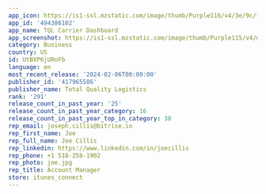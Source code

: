 ```yaml
---
app_icon: https://is1-ssl.mzstatic.com/image/thumb/Purple116/v4/3e/9c/f8/3e9cf852-cc9b-4dc1-8636-bc06b3490f17/AppIcon-0-1x_U007emarketing-0-7-0-85-220.png/1024x1024bb.png
app_id: '494386102'
app_name: TQL Carrier Dashboard
app_screenshot: https://is1-ssl.mzstatic.com/image/thumb/Purple115/v4/d9/21/62/d9216253-2823-ddd9-a844-7e3ab2aca470/01f2f997-8005-445e-ad79-80c623118d32_iPhone_BIN.jpg/1242x2688bb.png
category: Business
country: US
id: UtBXP6jURnFb
language: en
most_recent_release: '2024-02-06T00:00:00'
publisher_id: '417965586'
publisher_name: Total Quality Logistics
rank: '291'
release_count_in_past_year: '25'
release_count_in_past_year_category: 16
release_count_in_past_year_top_in_category: 38
rep_email: joseph.cillis@bitrise.io
rep_first_name: Joe
rep_full_name: Joe Cillis
rep_linkedin: https://www.linkedin.com/in/joecillis
rep_phone: +1 518-258-1902
rep_photo: joe.jpg
rep_title: Account Manager
store: itunes_connect
---
```

